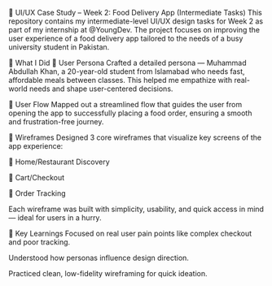 🍔 UI/UX Case Study – Week 2: Food Delivery App (Intermediate Tasks)
This repository contains my intermediate-level UI/UX design tasks for Week 2 as part of my internship at @YoungDev. The project focuses on improving the user experience of a food delivery app tailored to the needs of a busy university student in Pakistan.

📌 What I Did
👤 User Persona
Crafted a detailed persona — Muhammad Abdullah Khan, a 20-year-old student from Islamabad who needs fast, affordable meals between classes. This helped me empathize with real-world needs and shape user-centered decisions.

🔄 User Flow
Mapped out a streamlined flow that guides the user from opening the app to successfully placing a food order, ensuring a smooth and frustration-free journey.

🧱 Wireframes
Designed 3 core wireframes that visualize key screens of the app experience:

📱 Home/Restaurant Discovery

🛒 Cart/Checkout

🚚 Order Tracking

Each wireframe was built with simplicity, usability, and quick access in mind — ideal for users in a hurry.

🧠 Key Learnings
Focused on real user pain points like complex checkout and poor tracking.

Understood how personas influence design direction.

Practiced clean, low-fidelity wireframing for quick ideation.

